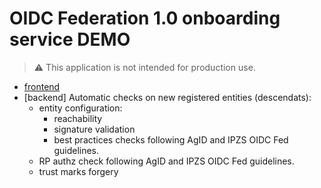 # OIDC Federation 1.0 onboarding service DEMO

> ⚠️ This application is not intended for production use.

- [frontend](https://github.com/peppelinux/spid-cie-oidc/issues/1)
- [backend] Automatic checks on new registered entities (descendats):
    - entity configuration:
        - reachability
        - signature validation
        - best practices checks following AgID and IPZS OIDC Fed guidelines.
    - RP authz check following AgID and IPZS OIDC Fed guidelines.
    - trust marks forgery
